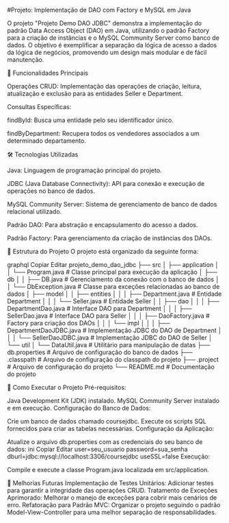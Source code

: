 #Projeto: Implementação de DAO com Factory e MySQL em Java

O projeto "Projeto Demo DAO JDBC" demonstra a implementação do padrão Data Access Object (DAO) em Java, utilizando o padrão Factory para a criação de instâncias e o MySQL Community Server como banco de dados. O objetivo é exemplificar a separação da lógica de acesso a dados da lógica de negócios, promovendo um design mais modular e de fácil manutenção.

📌 Funcionalidades Principais

Operações CRUD: Implementação das operações de criação, leitura, atualização e exclusão para as entidades Seller e Department.

Consultas Específicas:

findById: Busca uma entidade pelo seu identificador único.

findByDepartment: Recupera todos os vendedores associados a um determinado departamento.

🛠️ Tecnologias Utilizadas

Java: Linguagem de programação principal do projeto.

JDBC (Java Database Connectivity): API para conexão e execução de operações no banco de dados.

MySQL Community Server: Sistema de gerenciamento de banco de dados relacional utilizado.

Padrão DAO: Para abstração e encapsulamento do acesso a dados.

Padrão Factory: Para gerenciamento da criação de instâncias dos DAOs.

📂 Estrutura do Projeto
O projeto está organizado da seguinte forma:

graphql
Copiar
Editar
projeto_demo_dao_jdbc
├── src
│   ├── application
│   │   └── Program.java       # Classe principal para execução da aplicação
│   ├── db
│   │   ├── DB.java            # Gerenciamento da conexão com o banco de dados
│   │   └── DbException.java   # Classe para exceções relacionadas ao banco de dados
│   ├── model
│   │   ├── entities
│   │   │   ├── Department.java  # Entidade Department
│   │   │   └── Seller.java      # Entidade Seller
│   │   ├── dao
│   │   │   ├── DepartmentDao.java       # Interface DAO para Department
│   │   │   ├── SellerDao.java           # Interface DAO para Seller
│   │   │   ├── DaoFactory.java          # Factory para criação dos DAOs
│   │   │   └── impl
│   │   │       ├── DepartmentDaoJDBC.java  # Implementação JDBC do DAO de Department
│   │   │       └── SellerDaoJDBC.java      # Implementação JDBC do DAO de Seller
│   └── util
│       └── DataUtil.java         # Utilitário para manipulação de datas
├── db.properties                 # Arquivo de configuração do banco de dados
├── .classpath                    # Arquivo de configuração do classpath do projeto
├── .project                      # Arquivo de configuração do projeto
└── README.md                     # Documentação do projeto

🚀 Como Executar o Projeto
Pré-requisitos:

Java Development Kit (JDK) instalado.
MySQL Community Server instalado e em execução.
Configuração do Banco de Dados:

Crie um banco de dados chamado coursejdbc.
Execute os scripts SQL fornecidos para criar as tabelas necessárias.
Configuração da Aplicação:

Atualize o arquivo db.properties com as credenciais do seu banco de dados:
ini
Copiar
Editar
user=seu_usuario
password=sua_senha
dburl=jdbc:mysql://localhost:3306/coursejdbc
useSSL=false
Execução:

Compile e execute a classe Program.java localizada em src/application.

📌 Melhorias Futuras
Implementação de Testes Unitários: Adicionar testes para garantir a integridade das operações CRUD.
Tratamento de Exceções Aprimorado: Melhorar o manejo de exceções para cobrir mais cenários de erro.
Refatoração para Padrão MVC: Organizar o projeto seguindo o padrão Model-View-Controller para uma melhor separação de responsabilidades.


